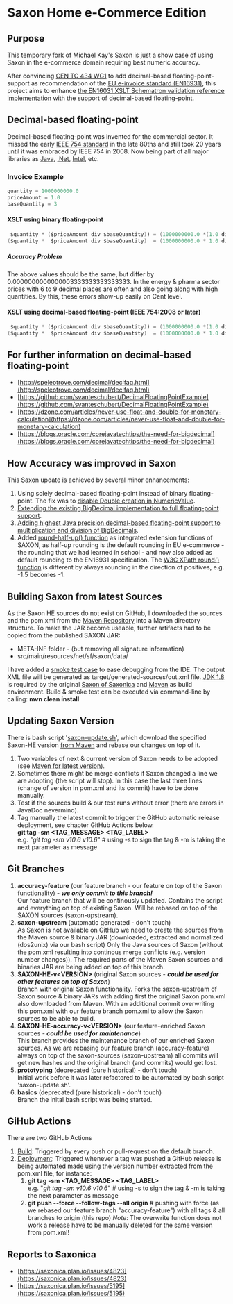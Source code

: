 # Saxon Home e-Commerce Edition

## Purpose

This temporary fork of Michael Kay's Saxon is just a show case of using Saxon in the e-commerce domain requiring best numeric accuracy.

After convincing [CEN TC 434 WG1](https://standards.cen.eu/dyn/www/f?p=204:22:0::::FSP_ORG_ID,FSP_LANG_ID:1971326,25&cs=1F9CEADFE13744B476C348D55B8E70B74) to add decimal-based floating-point-support as recommendation of the [EU e-invoice standard (EN16931)](https://ec.europa.eu/cefdigital/wiki/display/CEFDIGITAL/Compliance+with+eInvoicing+standard), this project aims to enhance [the EN16031 XSLT Schematron validation reference implementation](https://github.com/ConnectingEurope/eInvoicing-EN16931) with the support of decimal-based floating-point.

## Decimal-based floating-point

Decimal-based floating-point was invented for the commercial sector.
It missed the early [IEEE 754 standard](https://ieeexplore.ieee.org/document/8766229) in the late 80ths and still took 20 years until it was embraced by IEEE 754 in 2008.
Now being part of all major libraries as [Java](https://docs.oracle.com/en/java/javase/11/docs/api/java.base/java/math/BigDecimal.html), [.Net](https://docs.microsoft.com/en-us/dotnet/api/system.decimal?view=net-5.0), [Intel](https://software.intel.com/content/www/us/en/develop/articles/intel-decimal-floating-point-math-library.html), etc.

### Invoice Example

~~~ Java
quantity = 1000000000.0 
priceAmount = 1.0 
baseQuantity = 3
~~~

#### XSLT using binary floating-point

~~~ Java
 $quantity * ($priceAmount div $baseQuantity)) = (1000000000.0 *(1.0 div 3 )) = 333333333.333333333333333333                                                                                                                                                          
($quantity *  $priceAmount div $baseQuantity)  = (1000000000.0 * 1.0 div 3 )  = 333333333.3333333333333333333333333333333333
~~~

##### Accuracy Problem

The above values should be the same, but differ by 0.0000000000000003333333333333333.
In the energy & pharma sector prices with 6 to 9 decimal places are often and also going along with high quantities.
By this, these errors show-up easily on Cent level.

#### XSLT using decimal-based floating-point (IEEE 754:2008 or later)

~~~ Java
 $quantity * ($priceAmount div $baseQuantity)) = (1000000000.0 *(1.0 div 3 )) = 333333333.3333333333333333333333333 
($quantity *  $priceAmount div $baseQuantity)  = (1000000000.0 * 1.0 div 3 )  = 333333333.3333333333333333333333333 
~~~

## For further information on decimal-based floating-point

* [http://speleotrove.com/decimal/decifaq.html](http://speleotrove.com/decimal/decifaq.html)
* [https://github.com/svanteschubert/DecimalFloatingPointExample](https://github.com/svanteschubert/DecimalFloatingPointExample)
* [https://dzone.com/articles/never-use-float-and-double-for-monetary-calculation](https://dzone.com/articles/never-use-float-and-double-for-monetary-calculation)
* [https://blogs.oracle.com/corejavatechtips/the-need-for-bigdecimal](https://blogs.oracle.com/corejavatechtips/the-need-for-bigdecimal)

## How Accuracy was improved in Saxon

This Saxon update is achieved by several minor enhancements:

1. Using solely decimal-based floating-point instead of binary floating-point.
   The fix was to [disable Double creation in NumericValue](https://github.com/svanteschubert/Saxon-HE/commit/fe8ca45c54622b467eb58fbaeae0d3edbe4461c7).
2. [Extending the existing BigDecimal implementation to full floating-point support](https://github.com/svanteschubert/Saxon-HE/commit/70d0a1197e298eb17dacf343553a2873352f2db2).
3. [Adding highest Java precision decimal-based floating-point support to multiplication and division of BigDecimals](https://github.com/svanteschubert/Saxon-HE/commit/68c538a364e8bfd8aa5598077521ad87fb297e88).
4. Added [round-half-up() function](https://docs.oracle.com/javase/8/docs/api/java/math/RoundingMode.html) as integrated extension functions of SAXON, as half-up rounding is the default rounding in EU e-commerce - the rounding that we had learned in school - and now also added as default rounding to the EN16931 specification. The  [W3C XPath round() function](https://www.w3.org/TR/xpath-functions-31/#func-round) is different by always rounding in the direction of positives, e.g. -1.5 becomes -1.

## Building Saxon from latest Sources

As the Saxon HE sources do not exist on GitHub, I downloaded the sources and the pom.xml from the [Maven Repository](https://mvnrepository.com/artifact/net.sf.saxon/Saxon-HE) into a Maven directory structure.
To make the JAR become useable, further artifacts had to be copied from the published SAXON JAR:

* META-INF folder - (but removing all signature information)
* src/main/resources/net/sf/saxon/data/

I have added a [smoke test case](https://github.com/svanteschubert/Saxon-HE/blob/main/src/test/java/net/sf/saxon/DecimalBasedFloatingPointTest.java) to ease debugging from the IDE. The output XML file will be generated as target/generated-sources/out.xml file.
[JDK 1.8](https://openjdk.java.net/install/) is required by the original [Saxon of Saxonica](http://saxon.sourceforge.net/) and [Maven](https://maven.apache.org/download.cgi?Preferred=ftp://ftp.osuosl.org/pub/apache/) as build environment.
Build & smoke test can be executed via command-line by calling: **mvn clean install**

## Updating Saxon Version

There is bash script '[saxon-update.sh](https://github.com/svanteschubert/Saxon-HE-enhanced-accuracy/blob/accuracy-feature/saxon-update.sh)', which download the specified Saxon-HE version [from Maven](https://repo1.maven.org/maven2/net/sf/saxon/Saxon-HE/) and rebase our changes on top of it.

1. Two variables of next & current version of Saxon needs to be adopted (see [Maven for latest version](https://repo1.maven.org/maven2/net/sf/saxon/Saxon-HE/)).
1. Sometimes there might be merge conflicts if Saxon changed a line we are adopting (the script will stop).
   In this case the last three lines (change of version in pom.xml and its commit) have to be done manually.
1. Test if the sources build & our test runs without error (there are errors in JavaDoc nevermind).
1. Tag manually the latest commit to trigger the GitHub automatic release deployment, see chapter GitHub Actions below.</br>
   **git tag -sm <TAG_MESSAGE> <TAG_LABEL>**</br>
       e.g. "*git tag -sm v10.6 v10.6*" # using -s to sign the tag & -m is taking the next parameter as message


## Git Branches

1. **accuracy-feature** (our feature branch - our feature on top of the Saxon functionality) - ***we only commit to this branch!***</br>
   Our feature branch that will be continously updated.
   Contains the script and everything on top of existing Saxon.
   Will be rebased on top of the SAXON sources (saxon-upstream).
1. **saxon-upstream** (automatic generated - don't touch)</br>
   As Saxon is not available on GitHub we need to create the sources from the Maven source & binary JAR (downloaded, extracted and normalized (dos2unix) via our bash script)
   Only the Java sources of Saxon (without the pom.xml resulting into continous merge conflicts (e.g. version number changes)).
   The required parts of the Maven Saxon sources and binaries JAR are being added on top of this branch.
1. **SAXON-HE-v&lt;VERSION&gt;** (original Saxon sources - ***could be used for other features on top of Saxon***)</br>
   Branch with original Saxon functionality.
   Forks the saxon-upstream of Saxon source & binary JARs with adding first the original Saxon pom.xml also downloaded from Maven.
   With an additional commit overwriting this pom.xml with our feature branch pom.xml to allow the Saxon sources to be able to build.
1. **SAXON-HE-accuracy-v&lt;VERSION&gt;** (our feature-enriched Saxon sources - ***could be used for maintenance***)</br>
This branch provides the maintenance branch of our enriched Saxon sources.
As we are rebasing our feature branch (accuracy-feature) always on top of the saxon-sources (saxon-upstream) all commits will get new hashes and the original branch (and commits) would get lost.
1. **prototyping** (deprecated (pure historical) - don't touch)</br>
   Initial work before it was later refactored to be automated by bash script 'saxon-update.sh'.
1. **basics** (deprecated (pure historical) - don't touch)</br>
   Branch the inital bash script was being started.

## GiHub Actions

There are two GitHub Actions

1. [Build](https://github.com/svanteschubert/Saxon-HE-enhanced-accuracy/blob/accuracy-feature/.github/workflows/maven.yml): Triggered by every push or pull-request on the default branch.
2. [Deployment](https://github.com/svanteschubert/Saxon-HE-enhanced-accuracy/blob/accuracy-feature/.github/workflows/deployment.yml): Triggered whenever a tag was pushed a GitHub release is being automated made using the version number extracted from the pom.xml file, for instance:
   1. **git tag -sm <TAG_MESSAGE> <TAG_LABEL>**</br> 
       e.g. "*git tag -sm v10.6 v10.6*" # using -s to sign the tag & -m is taking the next parameter as message
   2. **git push --force --follow-tags --all origin** # pushing with force (as we rebased our feature branch "accuracy-feature") with all tags & all branches to origin (this repo)
*Note*: The overwrite function does not work a release have to be manually deleted for the same version from pom.xml!

## Reports to Saxonica

* [https://saxonica.plan.io/issues/4823](https://saxonica.plan.io/issues/4823)
* [https://saxonica.plan.io/issues/5195](https://saxonica.plan.io/issues/5195)
